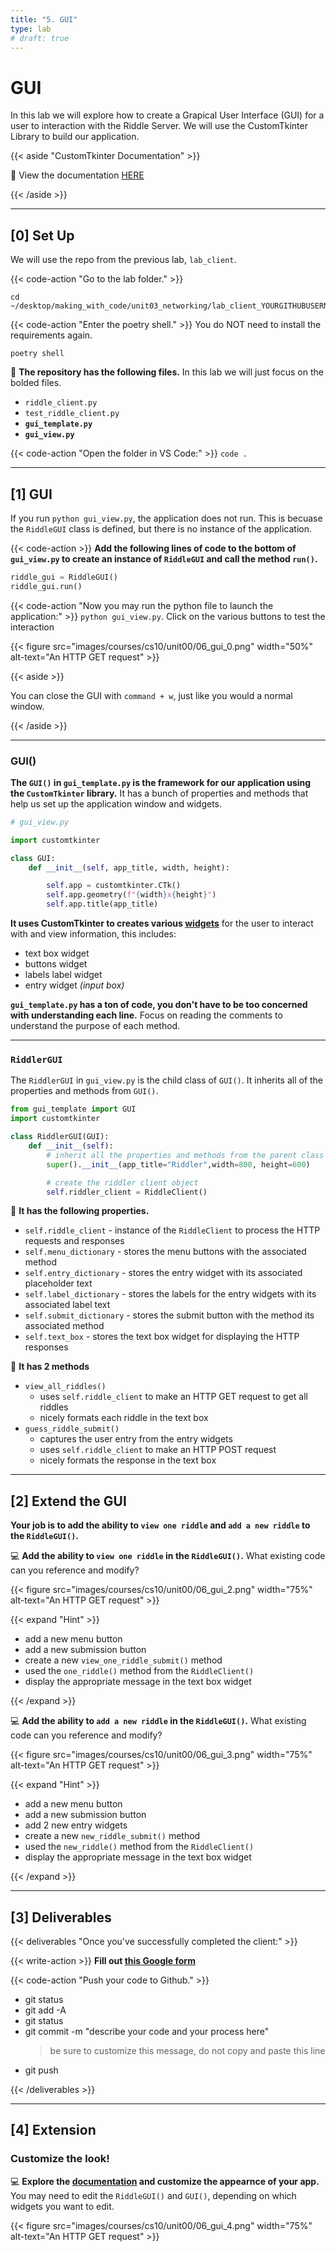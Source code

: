 ```yaml
---
title: "5. GUI"
type: lab
# draft: true
---
```


# GUI

In this lab we will explore how to create a Grapical User Interface (GUI) for a user to interaction with the Riddle Server. We will use the 
CustomTkinter Library to build our application. 

{{< aside "CustomTkinter Documentation" >}}

📖 View the documentation [HERE](https://customtkinter.tomschimansky.com/documentation/)

{{< /aside >}}

---

## [0] Set Up

We will use the repo from the previous lab, `lab_client`. 

{{< code-action "Go to the lab folder." >}}
```shell
cd ~/desktop/making_with_code/unit03_networking/lab_client_YOURGITHUBUSERNAME
```

{{< code-action "Enter the poetry shell." >}} You do NOT need to install the requirements again. 
```shell
poetry shell
```

📄 **The repository has the following files.**  In this lab we will just focus on the bolded files.
- `riddle_client.py`
- `test_riddle_client.py`
- **`gui_template.py`**
- **`gui_view.py`**

{{< code-action "Open the folder in VS Code:" >}} `code .`


---

## [1] GUI 

If you run `python gui_view.py`, the application does not run. This is becuase the `RiddleGUI` class is defined, but there is no instance of the application. 

{{< code-action >}} **Add the following lines of code to the bottom of `gui_view.py` to create an instance of `RiddleGUI` and call the method `run()`.**

```python
riddle_gui = RiddleGUI()
riddle_gui.run()
```


{{< code-action "Now you may run the python file to launch the application:" >}} `python gui_view.py`. Click on the various buttons to test the interaction

{{< figure src="images/courses/cs10/unit00/06_gui_0.png" width="50%" alt-text="An HTTP GET request"  >}}

{{< aside >}}

You can close the GUI with `command + w`, just like you would a normal window.

{{< /aside >}}


---

### GUI()


**The `GUI()` in `gui_template.py` is the framework for our application using the `CustomTkinter` library.** It has a bunch of properties and
methods that help us set up the application window and widgets.

```python
# gui_view.py 

import customtkinter

class GUI:
    def __init__(self, app_title, width, height):

        self.app = customtkinter.CTk()
        self.app.geometry(f"{width}x{height}")
        self.app.title(app_title)
```



 **It uses CustomTkinter to creates various [widgets](https://customtkinter.tomschimansky.com/documentation/widgets)** 
for the user to interact with and view information, this includes:
- text box widget
- buttons widget
- labels label widget
- entry widget *(input box)*


**`gui_template.py` has a ton of code, you don't have to be too concerned with understanding each line.**
Focus on reading the comments to understand the purpose of each method.  

---

### `RiddlerGUI`

The `RiddlerGUI` in `gui_view.py` is the child class of `GUI()`. It inherits all of the properties and methods from `GUI()`. 

```python
from gui_template import GUI
import customtkinter

class RiddlerGUI(GUI):
    def __init__(self):
        # inherit all the properties and methods from the parent class
        super().__init__(app_title="Riddler",width=800, height=600)

        # create the riddler client object
        self.riddler_client = RiddleClient()
```

👀 **It has the following properties.** 
- `self.riddle_client` - instance of the `RiddleClient` to process the HTTP requests and responses
- `self.menu_dictionary` - stores the menu buttons with the associated method 
- `self.entry_dictionary` - stores the entry widget with its associated placeholder text
- `self.label_dictionary` - stores the labels for the entry widgets with its associated label text
- `self.submit_dictionary` - stores the submit button with the method its associated method
- `self.text_box` - stores the text box widget for displaying the HTTP responses

👀 **It has 2 methods**
- `view_all_riddles()` 
  - uses `self.riddle_client` to make an HTTP GET request to get all riddles
  - nicely formats each riddle in the text box
- `guess_riddle_submit()` 
  - captures the user entry from the entry widgets
  - uses `self.riddle_client` to make an HTTP POST request
  - nicely formats the response in the text box

--- 

## [2] Extend the GUI


**Your job is to add the ability to `view one riddle` and `add a new riddle` to the `RiddleGUI()`.** 

💻  **Add the ability to `view one riddle` in the `RiddleGUI()`.** What existing code can you reference and modify? 

{{< figure src="images/courses/cs10/unit00/06_gui_2.png" width="75%" alt-text="An HTTP GET request" >}}


{{< expand "Hint" >}}

- add a new menu button 
- add a new submission button
- create a new `view_one_riddle_submit()` method 
- used the `one_riddle()` method from the `RiddleClient()` 
- display the appropriate message in the text box widget 

{{< /expand >}}

💻  **Add the ability to `add a new riddle` in the `RiddleGUI()`.** What existing code can you reference and modify? 

{{< figure src="images/courses/cs10/unit00/06_gui_3.png" width="75%" alt-text="An HTTP GET request" >}}


{{< expand "Hint" >}}

- add a new menu button 
- add a new submission button
- add 2 new entry widgets
- create a new `new_riddle_submit()` method 
- used the `new_riddle()` method from the `RiddleClient()` 
- display the appropriate message in the text box widget 

{{< /expand >}}


---

## [3] Deliverables

{{< deliverables "Once you've successfully completed the client:" >}}  


{{< write-action >}} **Fill out [this Google form](https://docs.google.com/forms/d/e/1FAIpQLScM7qccLbYlDrzVEWRJKU834Q6VViMmax6ZN8NNybpRpvDJRw/viewform?usp=sf_link)**

{{< code-action "Push your code to Github." >}}
- git status
- git add -A
- git status
- git commit -m "describe your code and your process here"
  > be sure to customize this message, do not copy and paste this line
- git push

{{< /deliverables >}}


---

## [4] Extension

### Customize the look!

💻 **Explore the [documentation](https://customtkinter.tomschimansky.com/documentation/) and customize the appearnce of your app.**
You may need to edit the `RiddleGUI()` and `GUI()`, depending on which widgets you want to edit.

{{< figure src="images/courses/cs10/unit00/06_gui_4.png" width="75%" alt-text="An HTTP GET request"  >}}

<!-- --

### Gamify!

👾 Currently, the client simply takes care of the HTTP requests in a nicely formatted view. But, **let's make it more fun and turn it into a game!**

{{< code-action "Extend the functionality of the client and allow the user to play a guessing game." >}}

The game should:
- display each riddle on the riddle server
- allow the user to guess each riddle

Gameplay should look something like this:
```shell
-----------------------------------
---- Welcome to the Riddler ----
-----------------------------------

[Riddler Game]
Question: Do you exist?
Enter your guess: no
Correct!

Question: What can fill a room but takes up no space?
Enter your guess: silence
Incorrect!

Question: What cups do not hold water?
Enter your guess:
```

🤔 **Even more extension feature ideas:**
- keep score of how many riddles the user guesses correctly
- display the current score after each riddle is guessed
- randomly display each riddle


--- -->
